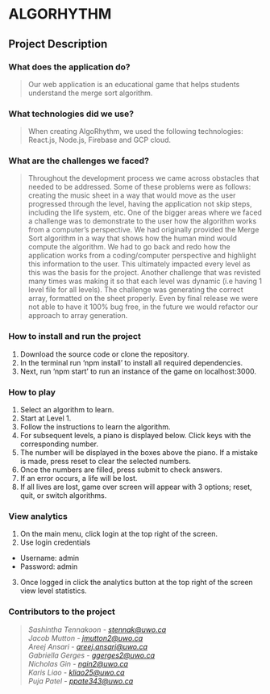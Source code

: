 # **ALGORHYTHM**

## Project Description <br>

### **What does the application do?** <br>
>Our web application is an educational game that helps students understand the merge sort algorithm.

### **What technologies did we use?** <br>
> When creating AlgoRhythm, we used the following technologies: React.js, Node.js, Firebase and GCP cloud.

### **What are the challenges we faced?**  <br>
> Throughout the development process we came across obstacles that needed to be addressed. Some of these problems were as follows: creating the music sheet in a way that would move as the user progressed through the level, having the application not skip steps, including the life system, etc. One of the bigger areas where we faced a challenge was to demonstrate to the user how the algorithm works from a computer’s perspective. We had originally provided the Merge Sort algorithm in a way that shows how the human mind would compute the algorithm. We had to go back and redo how the application works from a coding/computer perspective and highlight this information to the user. This ultimately impacted every level as this was the basis for the project. 
> Another challenge that was revisted many times was making it so that each level was dynamic (i.e having 1 level file for all levels). The challenge was generating the correct array, formatted on the sheet properly. Even by final release we were not able to have it 100% bug free, in the future we would refactor our approach to array generation.

### **How to install and run the project**
1. Download the source code or clone the repository. <br>
2. In the terminal run ‘npm install’ to install all required dependencies. <br>
3. Next, run ‘npm start’ to run an instance of the game on localhost:3000. <br>

### **How to play**
1. Select an algorithm to learn.
2. Start at Level 1.
3. Follow the instructions to learn the algorithm.
4. For subsequent levels, a piano is displayed below. Click keys with the corresponding number.
5. The number will be displayed in the boxes above the piano. If a mistake is made, press reset to clear the selected numbers.
6. Once the numbers are filled, press submit to check answers.
7. If an error occurs, a life will be lost.
8. If all lives are lost, game over screen will appear with 3 options; reset, quit, or switch algorithms.

### **View analytics**
1. On the main menu, click login at the top right of the screen.
2. Use login credentials
- Username: admin
- Password: admin
3. Once logged in click the analytics button at the top right of the screen view level statistics.

### **Contributors to the project**  <br>
> *Sashintha Tennakoon - stennak@uwo.ca* <br>
> *Jacob Mutton - jmutton2@uwo.ca* <br>
> *Areej Ansari - areej.ansari@uwo.ca* <br>
> *Gabriella Gerges - ggerges2@uwo.ca* <br>
> *Nicholas Gin - ngin2@uwo.ca* <br>
> *Karis Liao - kliao25@uwo.ca* <br>
> *Puja Patel - ppate343@uwo.ca* <br>
